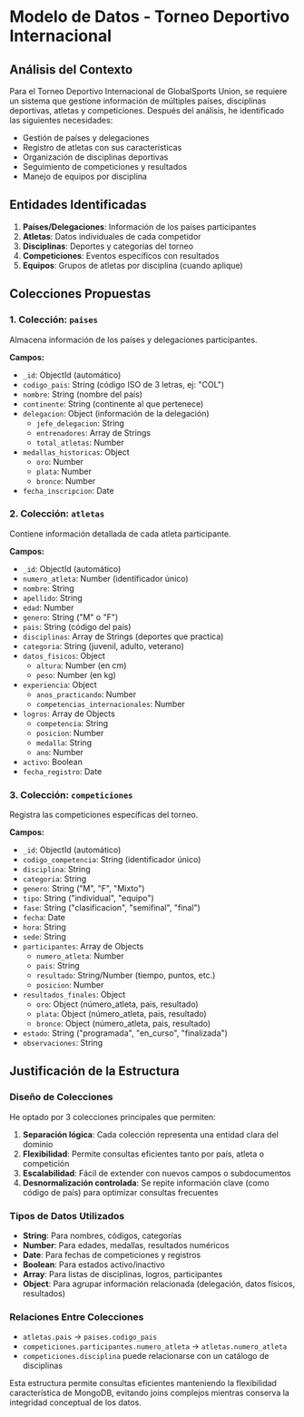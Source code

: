 # Modelo de Datos - Torneo Deportivo Internacional

## Análisis del Contexto

Para el Torneo Deportivo Internacional de GlobalSports Union, se requiere un sistema que gestione información de múltiples países, disciplinas deportivas, atletas y competiciones. Después del análisis, he identificado las siguientes necesidades:

- Gestión de países y delegaciones
- Registro de atletas con sus características
- Organización de disciplinas deportivas
- Seguimiento de competiciones y resultados
- Manejo de equipos por disciplina

## Entidades Identificadas

1. **Países/Delegaciones**: Información de los países participantes
2. **Atletas**: Datos individuales de cada competidor
3. **Disciplinas**: Deportes y categorías del torneo
4. **Competiciones**: Eventos específicos con resultados
5. **Equipos**: Grupos de atletas por disciplina (cuando aplique)

## Colecciones Propuestas

### 1. Colección: `paises`
Almacena información de los países y delegaciones participantes.

**Campos:**
- `_id`: ObjectId (automático)
- `codigo_pais`: String (código ISO de 3 letras, ej: "COL")
- `nombre`: String (nombre del país)
- `continente`: String (continente al que pertenece)
- `delegacion`: Object (información de la delegación)
  - `jefe_delegacion`: String
  - `entrenadores`: Array de Strings
  - `total_atletas`: Number
- `medallas_historicas`: Object
  - `oro`: Number
  - `plata`: Number
  - `bronce`: Number
- `fecha_inscripcion`: Date

### 2. Colección: `atletas`
Contiene información detallada de cada atleta participante.

**Campos:**
- `_id`: ObjectId (automático)
- `numero_atleta`: Number (identificador único)
- `nombre`: String
- `apellido`: String
- `edad`: Number
- `genero`: String ("M" o "F")
- `pais`: String (código del país)
- `disciplinas`: Array de Strings (deportes que practica)
- `categoria`: String (juvenil, adulto, veterano)
- `datos_fisicos`: Object
  - `altura`: Number (en cm)
  - `peso`: Number (en kg)
- `experiencia`: Object
  - `anos_practicando`: Number
  - `competencias_internacionales`: Number
- `logros`: Array de Objects
  - `competencia`: String
  - `posicion`: Number
  - `medalla`: String
  - `ano`: Number
- `activo`: Boolean
- `fecha_registro`: Date

### 3. Colección: `competiciones`
Registra las competiciones específicas del torneo.

**Campos:**
- `_id`: ObjectId (automático)
- `codigo_competencia`: String (identificador único)
- `disciplina`: String
- `categoria`: String
- `genero`: String ("M", "F", "Mixto")
- `tipo`: String ("individual", "equipo")
- `fase`: String ("clasificacion", "semifinal", "final")
- `fecha`: Date
- `hora`: String
- `sede`: String
- `participantes`: Array de Objects
  - `numero_atleta`: Number
  - `pais`: String
  - `resultado`: String/Number (tiempo, puntos, etc.)
  - `posicion`: Number
- `resultados_finales`: Object
  - `oro`: Object (número_atleta, pais, resultado)
  - `plata`: Object (número_atleta, pais, resultado)
  - `bronce`: Object (número_atleta, pais, resultado)
- `estado`: String ("programada", "en_curso", "finalizada")
- `observaciones`: String

## Justificación de la Estructura

### Diseño de Colecciones
He optado por 3 colecciones principales que permiten:

1. **Separación lógica**: Cada colección representa una entidad clara del dominio
2. **Flexibilidad**: Permite consultas eficientes tanto por país, atleta o competición
3. **Escalabilidad**: Fácil de extender con nuevos campos o subdocumentos
4. **Desnormalización controlada**: Se repite información clave (como código de país) para optimizar consultas frecuentes

### Tipos de Datos Utilizados
- **String**: Para nombres, códigos, categorías
- **Number**: Para edades, medallas, resultados numéricos
- **Date**: Para fechas de competiciones y registros
- **Boolean**: Para estados activo/inactivo
- **Array**: Para listas de disciplinas, logros, participantes
- **Object**: Para agrupar información relacionada (delegación, datos físicos, resultados)

### Relaciones Entre Colecciones
- `atletas.pais` → `paises.codigo_pais`
- `competiciones.participantes.numero_atleta` → `atletas.numero_atleta`
- `competiciones.disciplina` puede relacionarse con un catálogo de disciplinas

Esta estructura permite consultas eficientes manteniendo la flexibilidad característica de MongoDB, evitando joins complejos mientras conserva la integridad conceptual de los datos.